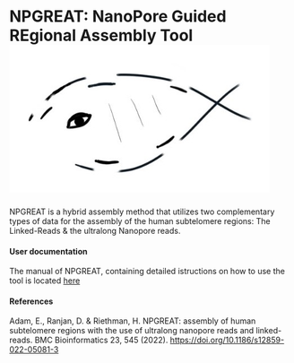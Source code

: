 # NPGREAT: NanoPore Guided REgional Assembly Tool ![image](https://github.com/eleniadam/npgreat/blob/main/logo1.jpg?raw=true)

NPGREAT is a hybrid assembly method that utilizes two complementary types of data for the assembly of the human subtelomere regions: The Linked-Reads & the ultralong Nanopore reads.

#### User documentation
The manual of NPGREAT, containing detailed istructions on how to use the tool is located [here](https://github.com/eleniadam/npgreat/blob/main/manual_npgreat.pdf)

#### References
Adam, E., Ranjan, D. & Riethman, H. NPGREAT: assembly of human subtelomere regions with the use of ultralong nanopore reads and linked-reads. BMC Bioinformatics 23, 545 (2022). https://doi.org/10.1186/s12859-022-05081-3


